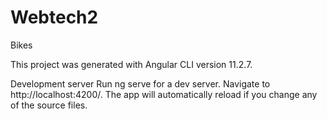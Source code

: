 # Webtech2
Bikes

This project was generated with Angular CLI version 11.2.7.

Development server
Run ng serve for a dev server. Navigate to http://localhost:4200/. The app will automatically reload if you change any of the source files.

